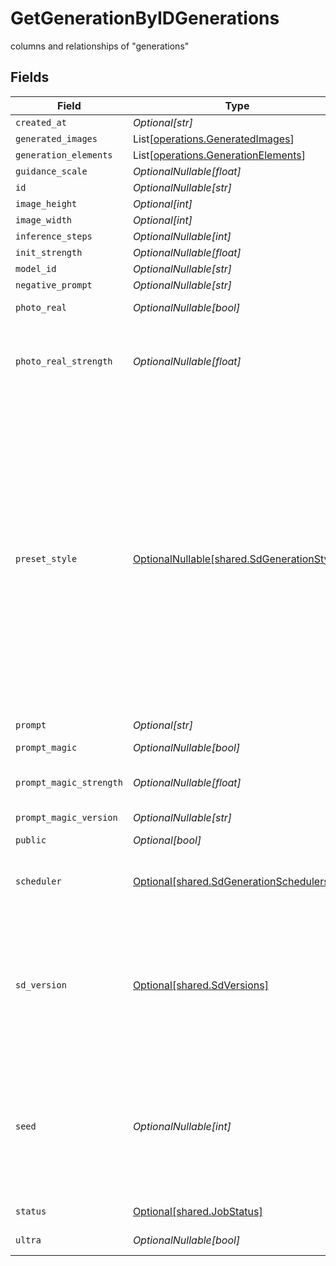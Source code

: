 # GetGenerationByIDGenerations

columns and relationships of "generations"


## Fields

| Field                                                                                                                                                                                                                                                                                                                     | Type                                                                                                                                                                                                                                                                                                                      | Required                                                                                                                                                                                                                                                                                                                  | Description                                                                                                                                                                                                                                                                                                               |
| ------------------------------------------------------------------------------------------------------------------------------------------------------------------------------------------------------------------------------------------------------------------------------------------------------------------------- | ------------------------------------------------------------------------------------------------------------------------------------------------------------------------------------------------------------------------------------------------------------------------------------------------------------------------- | ------------------------------------------------------------------------------------------------------------------------------------------------------------------------------------------------------------------------------------------------------------------------------------------------------------------------- | ------------------------------------------------------------------------------------------------------------------------------------------------------------------------------------------------------------------------------------------------------------------------------------------------------------------------- |
| `created_at`                                                                                                                                                                                                                                                                                                              | *Optional[str]*                                                                                                                                                                                                                                                                                                           | :heavy_minus_sign:                                                                                                                                                                                                                                                                                                        | N/A                                                                                                                                                                                                                                                                                                                       |
| `generated_images`                                                                                                                                                                                                                                                                                                        | List[[operations.GeneratedImages](../../models/operations/generatedimages.md)]                                                                                                                                                                                                                                            | :heavy_minus_sign:                                                                                                                                                                                                                                                                                                        | N/A                                                                                                                                                                                                                                                                                                                       |
| `generation_elements`                                                                                                                                                                                                                                                                                                     | List[[operations.GenerationElements](../../models/operations/generationelements.md)]                                                                                                                                                                                                                                      | :heavy_minus_sign:                                                                                                                                                                                                                                                                                                        | N/A                                                                                                                                                                                                                                                                                                                       |
| `guidance_scale`                                                                                                                                                                                                                                                                                                          | *OptionalNullable[float]*                                                                                                                                                                                                                                                                                                 | :heavy_minus_sign:                                                                                                                                                                                                                                                                                                        | N/A                                                                                                                                                                                                                                                                                                                       |
| `id`                                                                                                                                                                                                                                                                                                                      | *OptionalNullable[str]*                                                                                                                                                                                                                                                                                                   | :heavy_minus_sign:                                                                                                                                                                                                                                                                                                        | N/A                                                                                                                                                                                                                                                                                                                       |
| `image_height`                                                                                                                                                                                                                                                                                                            | *Optional[int]*                                                                                                                                                                                                                                                                                                           | :heavy_minus_sign:                                                                                                                                                                                                                                                                                                        | N/A                                                                                                                                                                                                                                                                                                                       |
| `image_width`                                                                                                                                                                                                                                                                                                             | *Optional[int]*                                                                                                                                                                                                                                                                                                           | :heavy_minus_sign:                                                                                                                                                                                                                                                                                                        | N/A                                                                                                                                                                                                                                                                                                                       |
| `inference_steps`                                                                                                                                                                                                                                                                                                         | *OptionalNullable[int]*                                                                                                                                                                                                                                                                                                   | :heavy_minus_sign:                                                                                                                                                                                                                                                                                                        | N/A                                                                                                                                                                                                                                                                                                                       |
| `init_strength`                                                                                                                                                                                                                                                                                                           | *OptionalNullable[float]*                                                                                                                                                                                                                                                                                                 | :heavy_minus_sign:                                                                                                                                                                                                                                                                                                        | N/A                                                                                                                                                                                                                                                                                                                       |
| `model_id`                                                                                                                                                                                                                                                                                                                | *OptionalNullable[str]*                                                                                                                                                                                                                                                                                                   | :heavy_minus_sign:                                                                                                                                                                                                                                                                                                        | N/A                                                                                                                                                                                                                                                                                                                       |
| `negative_prompt`                                                                                                                                                                                                                                                                                                         | *OptionalNullable[str]*                                                                                                                                                                                                                                                                                                   | :heavy_minus_sign:                                                                                                                                                                                                                                                                                                        | N/A                                                                                                                                                                                                                                                                                                                       |
| `photo_real`                                                                                                                                                                                                                                                                                                              | *OptionalNullable[bool]*                                                                                                                                                                                                                                                                                                  | :heavy_minus_sign:                                                                                                                                                                                                                                                                                                        | If photoReal feature was used.                                                                                                                                                                                                                                                                                            |
| `photo_real_strength`                                                                                                                                                                                                                                                                                                     | *OptionalNullable[float]*                                                                                                                                                                                                                                                                                                 | :heavy_minus_sign:                                                                                                                                                                                                                                                                                                        | Depth of field of photoReal used. 0.55 is low, 0.5 is medium, and 0.45 is high. Default is 0.55.                                                                                                                                                                                                                          |
| `preset_style`                                                                                                                                                                                                                                                                                                            | [OptionalNullable[shared.SdGenerationStyle]](../../models/shared/sdgenerationstyle.md)                                                                                                                                                                                                                                    | :heavy_minus_sign:                                                                                                                                                                                                                                                                                                        | The style to generate images with. When photoReal is enabled, refer to the Guide section for a full list. When alchemy is disabled, use LEONARDO or NONE. When alchemy is enabled, use ANIME, CREATIVE, DYNAMIC, ENVIRONMENT, GENERAL, ILLUSTRATION, PHOTOGRAPHY, RAYTRACED, RENDER_3D, SKETCH_BW, SKETCH_COLOR, or NONE. |
| `prompt`                                                                                                                                                                                                                                                                                                                  | *Optional[str]*                                                                                                                                                                                                                                                                                                           | :heavy_minus_sign:                                                                                                                                                                                                                                                                                                        | N/A                                                                                                                                                                                                                                                                                                                       |
| `prompt_magic`                                                                                                                                                                                                                                                                                                            | *OptionalNullable[bool]*                                                                                                                                                                                                                                                                                                  | :heavy_minus_sign:                                                                                                                                                                                                                                                                                                        | If prompt magic was used.                                                                                                                                                                                                                                                                                                 |
| `prompt_magic_strength`                                                                                                                                                                                                                                                                                                   | *OptionalNullable[float]*                                                                                                                                                                                                                                                                                                 | :heavy_minus_sign:                                                                                                                                                                                                                                                                                                        | Strength of prompt magic used.                                                                                                                                                                                                                                                                                            |
| `prompt_magic_version`                                                                                                                                                                                                                                                                                                    | *OptionalNullable[str]*                                                                                                                                                                                                                                                                                                   | :heavy_minus_sign:                                                                                                                                                                                                                                                                                                        | Version of prompt magic used.                                                                                                                                                                                                                                                                                             |
| `public`                                                                                                                                                                                                                                                                                                                  | *Optional[bool]*                                                                                                                                                                                                                                                                                                          | :heavy_minus_sign:                                                                                                                                                                                                                                                                                                        | N/A                                                                                                                                                                                                                                                                                                                       |
| `scheduler`                                                                                                                                                                                                                                                                                                               | [Optional[shared.SdGenerationSchedulers]](../../models/shared/sdgenerationschedulers.md)                                                                                                                                                                                                                                  | :heavy_minus_sign:                                                                                                                                                                                                                                                                                                        | The scheduler to generate images with. Defaults to EULER_DISCRETE if not specified.                                                                                                                                                                                                                                       |
| `sd_version`                                                                                                                                                                                                                                                                                                              | [Optional[shared.SdVersions]](../../models/shared/sdversions.md)                                                                                                                                                                                                                                                          | :heavy_minus_sign:                                                                                                                                                                                                                                                                                                        | The base version of stable diffusion to use if not using a custom model. v1_5 is 1.5, v2 is 2.1, if not specified it will default to v1_5. Also includes SDXL and SDXL Lightning models                                                                                                                                   |
| `seed`                                                                                                                                                                                                                                                                                                                    | *OptionalNullable[int]*                                                                                                                                                                                                                                                                                                   | :heavy_minus_sign:                                                                                                                                                                                                                                                                                                        | Apply a fixed seed to maintain consistency across generation sets. The maximum seed value is 2147483637 for Flux and 9999999998 for other models                                                                                                                                                                          |
| `status`                                                                                                                                                                                                                                                                                                                  | [Optional[shared.JobStatus]](../../models/shared/jobstatus.md)                                                                                                                                                                                                                                                            | :heavy_minus_sign:                                                                                                                                                                                                                                                                                                        | The status of the current task.                                                                                                                                                                                                                                                                                           |
| `ultra`                                                                                                                                                                                                                                                                                                                   | *OptionalNullable[bool]*                                                                                                                                                                                                                                                                                                  | :heavy_minus_sign:                                                                                                                                                                                                                                                                                                        | If ultra generation mode was used.                                                                                                                                                                                                                                                                                        |